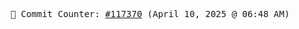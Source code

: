 <p align="center">
    <samp>
        📮 Commit Counter: <a href="https://github.com/Javascript-void0/Javascript-void0/commits/main">#117370</a> (April 10, 2025 @ 06:48 AM)
    </samp>
</p>